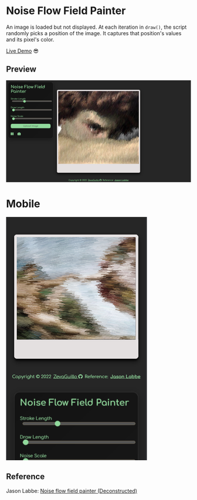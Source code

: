 # Noise Flow Field Painter

An image is loaded but not displayed. At each iteration in `draw()`, the script randomly picks a position of the image. It captures that position's values and its pixel's color.

[Live Demo](https://zevaguillo.github.io/noise-flow-field-painter/) 😎

## Preview

![alt-text](https://github.com/ZevaGuillo/noise-flow-field-painter/blob/main/Screenshot.png)

# Mobile
![alt-text](https://github.com/ZevaGuillo/noise-flow-field-painter/blob/main/Screenshot-mobile.png)

## Reference
Jason Labbe: [Noise flow field painter (Deconstructed)](https://openprocessing.org/sketch/803505) 
